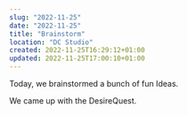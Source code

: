 ```yaml
---
slug: "2022-11-25"
date: "2022-11-25"
title: "Brainstorm"
location: "DC Studio"
created: 2022-11-25T16:29:12+01:00
updated: 2022-11-25T17:00:10+01:00
---
```


Today, we brainstormed a bunch of fun Ideas.

We came up with the DesireQuest.